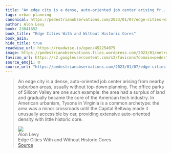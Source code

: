 ```yaml
---
title: "An edge city is a dense, auto-oriented job center arising fr..."
tags: urban-planning
canonical: https://pedestrianobservations.com/2023/01/07/edge-cities-with-and-without-historic-cores/
author: Alon Levy
book: 23041652
book_title: "Edge Cities With and Without Historic Cores"
book_asin: 
hide_title: true
readwise_url: https://readwise.io/open/452254079
image: https://pedestrianobservations.files.wordpress.com/2023/01/metrotown.png
favicon_url: https://s2.googleusercontent.com/s2/favicons?domain=pedestrianobservations.com
source_emoji: 🌐
source_url: "https://pedestrianobservations.com/2023/01/07/edge-cities-with-and-without-historic-cores/#:~:text=An%20edge%20city,little%20historic%20core."
---
```


> An edge city is a dense, auto-oriented job center arising from nearby suburban areas, usually without top-down planning. The office parks of Silicon Valley are one such example: the area had a surplus of land and gradually became the core of the American tech industry. In American urbanism, Tysons in Virginia is a common archetype: the area was a minor crossroads until the Capital Beltway made it unusually accessible by car, providing extensive auto-oriented density with little historic core.
> <div class="quoteback-footer"><div class="quoteback-avatar"><img class="mini-favicon" src="https://s2.googleusercontent.com/s2/favicons?domain=pedestrianobservations.com"></div><div class="quoteback-metadata"><div class="metadata-inner"><span style="display:none">FROM:</span><div aria-label="Alon Levy" class="quoteback-author"> Alon Levy</div><div aria-label="Edge Cities With and Without Historic Cores" class="quoteback-title"> Edge Cities With and Without Historic Cores</div></div></div><div class="quoteback-backlink"><a target="_blank" aria-label="go to the full text of this quotation" rel="noopener" href="https://pedestrianobservations.com/2023/01/07/edge-cities-with-and-without-historic-cores/#:~:text=An%20edge%20city,little%20historic%20core." class="quoteback-arrow"> Source</a></div></div>
